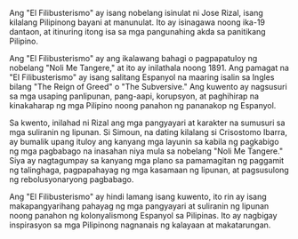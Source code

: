 Ang "El Filibusterismo" ay isang nobelang isinulat ni Jose Rizal, isang kilalang Pilipinong bayani at manunulat. Ito ay isinagawa noong ika-19 dantaon, at itinuring itong isa sa mga pangunahing akda sa panitikang Pilipino.

Ang "El Filibusterismo" ay ang ikalawang bahagi o pagpapatuloy ng nobelang "Noli Me Tangere," at ito ay inilathala noong 1891. Ang pamagat na "El Filibusterismo" ay isang salitang Espanyol na maaring isalin sa Ingles bilang "The Reign of Greed" o "The Subversive." Ang kuwento ay nagsusuri sa mga usaping panlipunan, pang-aapi, korupsyon, at paghihirap na kinakaharap ng mga Pilipino noong panahon ng pananakop ng Espanyol.

Sa kwento, inilahad ni Rizal ang mga pangyayari at karakter na sumusuri sa mga suliranin ng lipunan. Si Simoun, na dating kilalang si Crisostomo Ibarra, ay bumalik upang ituloy ang kanyang mga layunin sa kabila ng pagkabigo ng mga pagbabago na inasahan niya mula sa nobelang "Noli Me Tangere." Siya ay nagtagumpay sa kanyang mga plano sa pamamagitan ng paggamit ng talinghaga, pagpapahayag ng mga kasamaan ng lipunan, at pagsusulong ng rebolusyonaryong pagbabago.

Ang "El Filibusterismo" ay hindi lamang isang kuwento, ito rin ay isang makapangyarihang pahayag ng mga pangyayari at suliranin ng lipunan noong panahon ng kolonyalismong Espanyol sa Pilipinas. Ito ay nagbigay inspirasyon sa mga Pilipinong nagnanais ng kalayaan at makatarungan.
